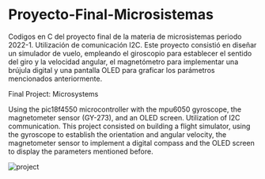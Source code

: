 # Proyecto-Final-Microsistemas
Codigos en C del proyecto final de la materia de microsistemas periodo 2022-1. 
Utilización de comunicación I2C.
Este proyecto consistió en diseñar un simulador de vuelo, empleando el giroscopio para establecer el sentido del giro y la velocidad angular, el magnetómetro para implementar una brújula digital y una pantalla OLED para graficar los parámetros mencionados anteriormente. 


Final Project: Microsystems

Using the pic18f4550 microcontroller with the mpu6050 gyroscope, the magnetometer sensor (GY-273), and an OLED screen. Utilization of I2C communication.
This project consisted on building a flight simulator, using the gyroscope to establish the orientation and angular velocity, the magnetometer sensor to implement a digital compass and the OLED screen to display the parameters mentioned before.


![project](https://user-images.githubusercontent.com/89766019/176968777-1cc0e1cd-41ac-4822-ba80-c0f0b0ccd856.jpg)
